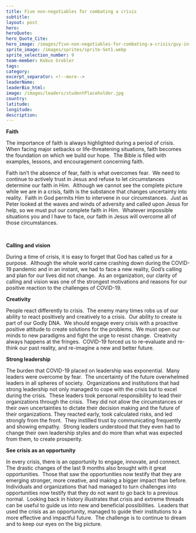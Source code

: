 ```yaml
---
title: Five non-negotiables for combating a crisis
subtitle:
layout: post
hero:
heroQuote:
hero_Quote_Cite:
hero_image: /images/five-non-negotiables-for-combating-a-crisis/guy-in-resturant-1.jpeg
sprite_image: /images/sprites/sprite-Set1.webp
sprite_selection_number: 9
team-member: Kobus Grobler
tags:
category:
excerpt_separator: <!--more-->
leaderName:
leaderBio_html:
image: /images/leaders/studentPlaceholder.jpg
country:
latitude:
longitude:
description:
---
```


**Faith**

The importance of faith is always highlighted during a period of crisis.&nbsp; When facing major setbacks or life-threatening situations, faith becomes the foundation on which we build our hope.&nbsp; The Bible is filled with examples, lessons, and encouragement concerning faith.&nbsp;

Faith isn’t the absence of fear, faith is what overcomes fear.&nbsp; We need to continue to actively trust in Jesus and refuse to let circumstances determine our faith in Him.&nbsp; Although we cannot see the complete picture while we are in a crisis, faith is the substance that changes uncertainty into reality.&nbsp; Faith in God permits Him to intervene in our circumstances.&nbsp; Just as Peter looked at the waves and winds of adversity and called upon Jesus for help, so we must put our complete faith in Him.&nbsp; Whatever impossible situations you and I have to face, our faith in Jesus will overcome all of those circumstances. &nbsp;

&nbsp;

**Calling and vision**

During a time of crisis, it is easy to forget that God has called us for a purpose.&nbsp; Although the whole world came crashing down during the COVID-19 pandemic and in an instant, we had to face a new reality, God’s calling and plan for our lives did not change.&nbsp; As an organization, our clarity of calling and vision was one of the strongest motivations and reasons for our positive reaction to the challenges of COVID-19.&nbsp;

**Creativity**

People react differently to crisis.&nbsp; The enemy many times robs us of our ability to react positively and creatively to a crisis.&nbsp; Our ability to create is part of our Godly DNA.&nbsp; We should engage every crisis with a proactive positive attitude to create solutions for the problems.&nbsp; We must open our minds to new paradigms and fight the urge to resist change.&nbsp; Creativity always happens at the fringes.&nbsp; COVID-19 forced us to re-evaluate and re-think our past reality, and re-imagine a new and better future. &nbsp;

**Strong leadership**

The burden that COVID-19 placed on leadership was exponential.&nbsp; Many leaders were overcome by fear.&nbsp; The uncertainty of the future overwhelmed leaders in all spheres of society.&nbsp; Organizations and institutions that had strong leadership not only managed to cope with the crisis but to excel during the crisis.&nbsp; These leaders took personal responsibility to lead their organizations through the crisis.&nbsp; They did not allow the circumstances or their own uncertainties to dictate their decision making and the future of their organizations. They reacted early, took calculated risks, and led strongly from the front.&nbsp; They instilled trust by communicating frequently and showing empathy. &nbsp;Strong leaders understood that they even had to change their own leadership styles and do more than what was expected from them, to create prosperity.&nbsp;

**See crisis as an opportunity**

In every crisis, there is an opportunity to engage, innovate, and connect.&nbsp; The drastic changes of the last 9 months also brought with it great opportunities.&nbsp; Those that saw the opportunities now testify that they are emerging stronger, more creative, and making a bigger impact than before.&nbsp; Individuals and organizations that had managed to turn challenges into opportunities now testify that they do not want to go back to a previous normal.&nbsp; Looking back in history illustrates that crisis and extreme threads can be useful to guide us into new and beneficial possibilities.&nbsp; Leaders that used the crisis as an opportunity, managed to guide their institutions to a more effective and impactful future.&nbsp; The challenge is to continue to dream and to keep our eyes on the big picture.